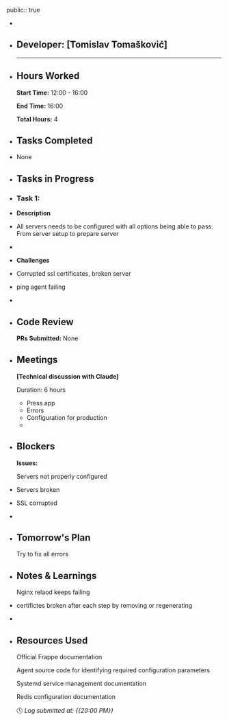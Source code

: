 public:: true

-
- ## Developer: [Tomislav Tomašković]
  
  ---
- ## Hours Worked
  
  **Start Time:** 12:00 - 16:00
  
  **End Time:** 16:00
  
  **Total Hours:** 4
- ## Tasks Completed
- None
- ## Tasks in Progress
- ### Task 1:
- **Description**
- All servers needs to be configured with all options being able to pass. From server setup to prepare server
-
- **Challenges**
- Corrupted ssl certificates, broken server
- ping agent failing
-
- ## Code Review
  
  **PRs Submitted:** None
- ## Meetings
  
  **[Technical discussion with Claude]**
  
  Duration: 6 hours
	- Press app
	- Errors
	- Configuration for production
	-
- ## Blockers
  
  **Issues:**
  
  Servers not properly configured
- Servers broken
- SSL corrupted
-
- ## Tomorrow's Plan
  
  Try to fix all errors
- ## Notes & Learnings
  
  Nginx relaod keeps failing
- certifictes broken after each step by removing or regenerating
-
- ## Resources Used
  
  Official Frappe documentation
  
  Agent source code for identifying required configuration parameters
  
  Systemd service management documentation
  
  Redis configuration documentation
  
  🕓 *Log submitted at: {{20:00 PM}}*